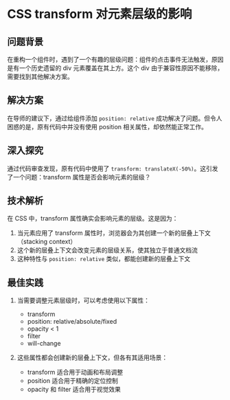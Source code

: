 # CSS transform 对元素层级的影响

## 问题背景

在重构一个组件时，遇到了一个有趣的层级问题：组件的点击事件无法触发，原因是有一个历史遗留的 div 元素覆盖在其上方。这个 div 由于兼容性原因不能移除，需要找到其他解决方案。

## 解决方案

在导师的建议下，通过给组件添加 `position: relative` 成功解决了问题。但令人困惑的是，原有代码中并没有使用 position 相关属性，却依然能正常工作。

## 深入探究

通过代码审查发现，原有代码中使用了 `transform: translateX(-50%)`。这引发了一个问题：transform 属性是否会影响元素的层级？

## 技术解析

在 CSS 中，transform 属性确实会影响元素的层级。这是因为：

1. 当元素应用了 transform 属性时，浏览器会为其创建一个新的层叠上下文（stacking context）
2. 这个新的层叠上下文会改变元素的层级关系，使其独立于普通文档流
3. 这种特性与 `position: relative` 类似，都能创建新的层叠上下文

## 最佳实践

1. 当需要调整元素层级时，可以考虑使用以下属性：
   - transform
   - position: relative/absolute/fixed
   - opacity < 1
   - filter
   - will-change

2. 这些属性都会创建新的层叠上下文，但各有其适用场景：
   - transform 适合用于动画和布局调整
   - position 适合用于精确的定位控制
   - opacity 和 filter 适合用于视觉效果



